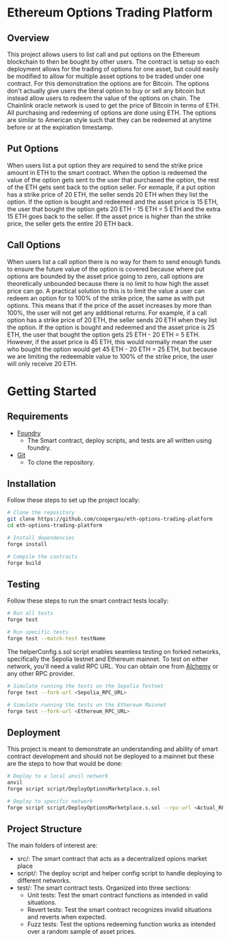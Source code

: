 # Ethereum Options Trading Platform

## Overview
This project allows users to list call and put options on the Ethereum blockchain to then be bought by other users. The contract is setup so each deployment allows for the trading of options for one asset, but could easily be modified to allow for multiple asset options to be traded under one contract. For this demonstration the options are for Bitcoin. The options don't actually give users the literal option to buy or sell any bitcoin but instead allow users to redeem the value of the options on chain. The Chainlink oracle network is used to get the price of Bitcoin in terms of ETH. All purchasing and redeeming of options are done using ETH. The options are similar to American style such that they can be redeemed at anytime before or at the expiration timestamp.

## Put Options
When users list a put option they are required to send the strike price amount in ETH to the smart contract. When the option is redeemed the value of the option gets sent to the user that purchased the option, the rest of the ETH gets sent back to the option seller. For exmaple, if a put option has a strike price of 20 ETH, the seller sends 20 ETH when they list the option. If the option is bought and redeemed and the asset price is 15 ETH, the user that bought the option gets 20 ETH - 15 ETH = 5 ETH and the extra 15 ETH goes back to the seller. If the asset price is higher than the strike price, the seller gets the entire 20 ETH back.

## Call Options
When users list a call option there is no way for them to send enough funds to ensure the future value of the option is covered because where put options are bounded by the asset price going to zero, call options are theoretically unbounded because there is no limit to how high the asset price can go. A practical solution to this is to limit the value a user can redeem an option for to 100% of the strike price, the same as with put options. This means that if the price of the asset increases by more than 100%, the user will not get any additional returns. For example, if a call option has a strike price of 20 ETH, the seller sends 20 ETH when they list the option. If the option is bought and redeemed and the asset price is 25 ETH, the user that bought the option gets 25 ETH - 20 ETH = 5 ETH. However, if the asset price is 45 ETH, this would normally mean the user who bought the option would get 45 ETH - 20 ETH = 25 ETH, but because we are limiting the redeemable value to 100% of the strike price, the user will only receive 20 ETH.

# Getting Started
## Requirements
- [Foundry](https://book.getfoundry.sh/getting-started/installation)
    - The Smart contract, deploy scripts, and tests are all written using foundry.
- [Git](https://git-scm.com/book/en/v2/Getting-Started-Installing-Git)
    - To clone the repository.

## Installation
Follow these steps to set up the project locally:
```bash
# Clone the repository
git clone https://github.com/coopergau/eth-options-trading-platform
cd eth-options-trading-platform

# Install dependencies
forge install

# Compile the contracts
forge build
```

## Testing
Follow these steps to run the smart contract tests locally:
```bash
# Run all tests
forge test

# Run specific tests
forge test --match-test testName
```

The helperConfig.s.sol script enables seamless testing on forked networks, specifically the Sepolia testnet and Ethereum mainnet. To test on either network, you'll need a valid RPC URL. You can obtain one from [Alchemy](https://www.alchemy.com/) or any other RPC provider.
```bash
# Simulate running the tests on the Sepolia Testnet
forge test --fork-url <Sepolia_RPC_URL>

# Simulate running the tests on the Ethereum Mainnet
forge test --fork-url <Ethereum_RPC_URL>
```

## Deployment
This project is meant to demonstrate an understanding and ability of smart contract development and should not be deployed to a mainnet but these are the steps to how that would be done:
```bash
# Deploy to a local anvil network
anvil
forge script script/DeployOptionsMarketplace.s.sol

# Deploy to specific network 
forge script script/DeployOptionsMarketplace.s.sol --rpc-url <Actual_RPC_URL> --private-key <Your_Private_Key>
```

## Project Structure
The main folders of interest are:
- src/: The smart contract that acts as a decentralized opions market place
- script/: The deploy script and helper config script to handle deploying to different networks.
- test/: The smart contract tests. Organized into three sections:
    - Unit tests: Test the smart contract functions as intended in valid situations.
    - Revert tests: Test the smart contract recognizes invalid situations and reverts when expected.
    - Fuzz tests: Test the options redeeming function works as intended over a random sample of asset prices.